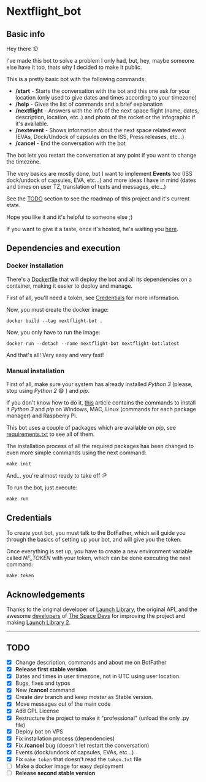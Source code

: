 # Nextflight_bot
## Basic info

Hey there :D

I've made this bot to solve a problem I only had, but, hey, maybe someone else have it too, thats why I decided to make it public.

This is a pretty basic bot with the following commands:
- **/start** - Starts the conversation with the bot and this one ask for your location (only used to give dates and times according to your timezone)
- **/help**  - Gives the list of commands and a brief explanation
- **/nextflight** - Answers with the info of the next space flight (name, dates, description, location, etc..) and photo of the rocket or the infographic if it's available.
- **/nextevent** - Shows information about the next space related event (EVAs, Dock/Undock of capsules on the ISS, Press releases, etc...)
- **/cancel** - End the conversation with the bot

The bot lets you restart the conversation at any point if you want to change the timezone.

The very basics are mostly done, but I want to implement **Events** too (ISS dock/undock of capsules, EVA, etc...) and more ideas I have in mind (dates and times on user TZ, translation of texts and messages, etc...)

See the [TODO](https://github.com/Charly98cma/Nextflight-bot#todo) section to see the roadmap of this project and it's current state.

Hope you like it and it's helpful to someone else  ;)

If you want to give it a taste, once it's hosted, he's waiting you [here](https://t.me/nextflight_bot).

## Dependencies and execution
### Docker installation

There's a [Dockerfile](https://github.com/Charly98cma/Nextflight-bot/blob/master/Dockerfile) that will deploy the bot and all its dependencies on a container, making it easier to deploy and manage.

First of all, you'll need a token, see [Credentials](#credentials) for more information.

Now, you must create the docker image:
``` shell
docker build --tag nextflight-bot .
```

Now, you only have to run the image:
``` shell
docker run --detach --name nextflight-bot nextflight-bot:latest
```

And that's all! Very easy and very fast!

### Manual installation
First of all, make sure your system has already installed *Python 3* (please, stop using *Python 2* :smile: ) and *pip*.

If you don't know how to do it, [this](https://www.makeuseof.com/tag/install-pip-for-python/) article contains the commands to install it *Python 3* and *pip* on Windows, MAC, Linux (commands for each package manager) and Raspberry Pi.

This bot uses a couple of packages which are available on *pip*, see [requirements.txt](https://github.com/Charly98cma/Nextflight-bot/blob/master/requirements.txt) to see all of them.

The installation process of all the required packages has been changed to even more simple commands using the next command:

```makefile
make init
```

And... you're almost ready to take off :P

To run the bot, just execute:

```makefile
make run
```

## Credentials

To create yout bot, you must talk to the BotFather, which will guide you through the basics of setting up your bot, and will give you the token.

Once everything is set up, you have to create a new environment variable called *NF_TOKEN* with your token, which can be done executing the next command:

``` makefile
make token
```

## Acknowledgements

Thanks to the original developer of [Launch Library](https://launchlibrary.net/), the original API, and the awesome [developers](https://thespacedevs.com/about) of [The Space Devs](https://thespacedevs.com/) for improving the project and making [Launch Library 2](https://thespacedevs.com/llapi).

---

## TODO
- [x] Change description, commands and about me on BotFather
- [X] **Release first stable version**
- [x] Dates and times in user timezone, not in UTC using user location.
- [x] Bugs, fixes and typos
- [x] New **/cancel** command
- [X] Create *dev* branch and keep *master* as Stable version.
- [X] Move messages out of the main code
- [x] Add GPL License
- [x] Restructure the project to make it "professional" (unload the only .py file)
- [x] Deploy bot on VPS
- [x] Fix installation process (dependencies)
- [x] Fix **/cancel** bug (doesn't let restart the conversation)
- [x] Events (dock/undock of capsules, EVAs, etc...)
- [x] Fix `make token` that doesn't read the `token.txt` file
- [ ] Make a docker image for easy deployment
- [ ] **Release second stable version**
